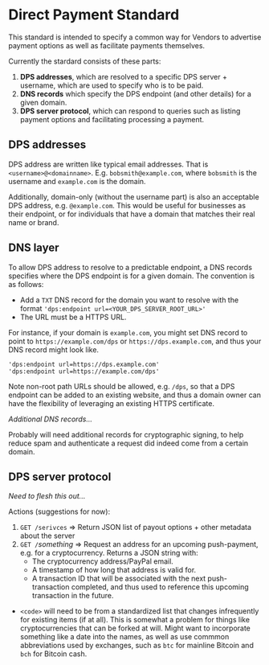# Direct Payment Standard

This standard is intended to specify a common way for Vendors to advertise payment options as well as facilitate payments themselves.

Currently the stardard consists of these parts:

1. **DPS addresses**, which are resolved to a specific DPS server + username, which are used to specify who is to be paid.
1. **DNS records** which specify the DPS endpoint (and other details) for a given domain.
1. **DPS server protocol**, which can respond to queries such as listing payment options and facilitating processing a payment.

## DPS addresses

DPS address are written like typical email addresses. That is `<username>@<domainname>`. E.g. `bobsmith@example.com`, where `bobsmith` is the username and `example.com` is the domain.
  
Additionally, domain-only (without the username part) is also an acceptable DPS address, e.g. `@example.com`. This would be useful for businesses as their endpoint, or for individuals that have a domain that matches their real name or brand.

## DNS layer

To allow DPS address to resolve to a predictable endpoint, a DNS records specifies where the DPS endpoint is for a given domain. The convention is as follows:

- Add a `TXT` DNS record for the domain you want to resolve with the format `'dps:endpoint url=<YOUR_DPS_SERVER_ROOT_URL>'`
- The URL must be a HTTPS URL. 

For instance, if your domain is `example.com`, you might set DNS record to point to `https://example.com/dps` or `https://dps.example.com`, and thus your DNS record might look like.

    'dps:endpoint url=https://dps.example.com'
    'dps:endpoint url=https://example.com/dps'

Note non-root path URLs should be allowed, e.g. `/dps`, so that a DPS endpoint can be added to an existing 
website, and thus a domain owner can have the flexibility of leveraging an existing HTTPS certificate.

*Additional DNS records...*

Probably will need additional records for cryptographic signing, to help reduce spam and authenticate a request did indeed come from a certain domain.


## DPS server protocol

*Need to flesh this out...*

Actions (suggestions for now):

1. `GET /serivces` => Return JSON list of payout options + other metadata about the server
1. `GET /`*something*  => Request an address for an upcoming push-payment, e.g. for a cryptocurrency. Returns a JSON string with:
    * The cryptocurrency address/PayPal email.
    * A timestamp of how long that address is valid for. 
    * A transaction ID that will be associated with the next push-transaction completed, and thus used to reference this upcoming transaction in the future.
 
 
  
- `<code>` will need to be from a standardized list that changes infrequently for existing items (if at all). This is somewhat a problem for things like cryptocurrencies that can be forked at will. Might want to incorporate something like a date into the names, as well as use commmon abbreviations used by exchanges, such as `btc` for mainline Bitcoin and `bch` for Bitcoin cash.